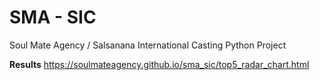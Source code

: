 # SMA - SIC
Soul Mate Agency / Salsanana International Casting Python Project

**Results**
https://soulmateagency.github.io/sma_sic/top5_radar_chart.html
